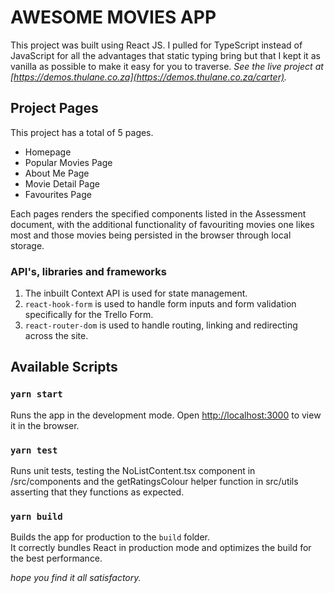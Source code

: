 # AWESOME MOVIES APP

This project was built using React JS. I pulled for TypeScript instead of JavaScript for all the advantages that static typing bring but that I kept it as vanilla as possible to make it easy for you to traverse.
*See the live project at [https://demos.thulane.co.za](https://demos.thulane.co.za/carter).*

## Project Pages
This project has a total of 5 pages.
- Homepage
- Popular Movies Page
- About Me Page
- Movie Detail Page
- Favourites Page

Each pages renders the specified components listed in the Assessment document, with the additional functionality of favouriting movies one likes most and those movies being persisted in the browser through local storage.

### API's, libraries and frameworks
1. The inbuilt Context API is used for state management. 
2. `react-hook-form` is used to handle form inputs and form validation specifically for the Trello Form.
3. `react-router-dom` is used to handle routing, linking and redirecting across the site.

## Available Scripts

### `yarn start`

Runs the app in the development mode.
Open [http://localhost:3000](http://localhost:3000) to view it in the browser.

### `yarn test`

Runs unit tests, testing the NoListContent.tsx component in /src/components and the getRatingsColour helper function in src/utils asserting that they functions as expected.

### `yarn build`

Builds the app for production to the `build` folder.\
It correctly bundles React in production mode and optimizes the build for the best performance.

*hope you find it all satisfactory.*